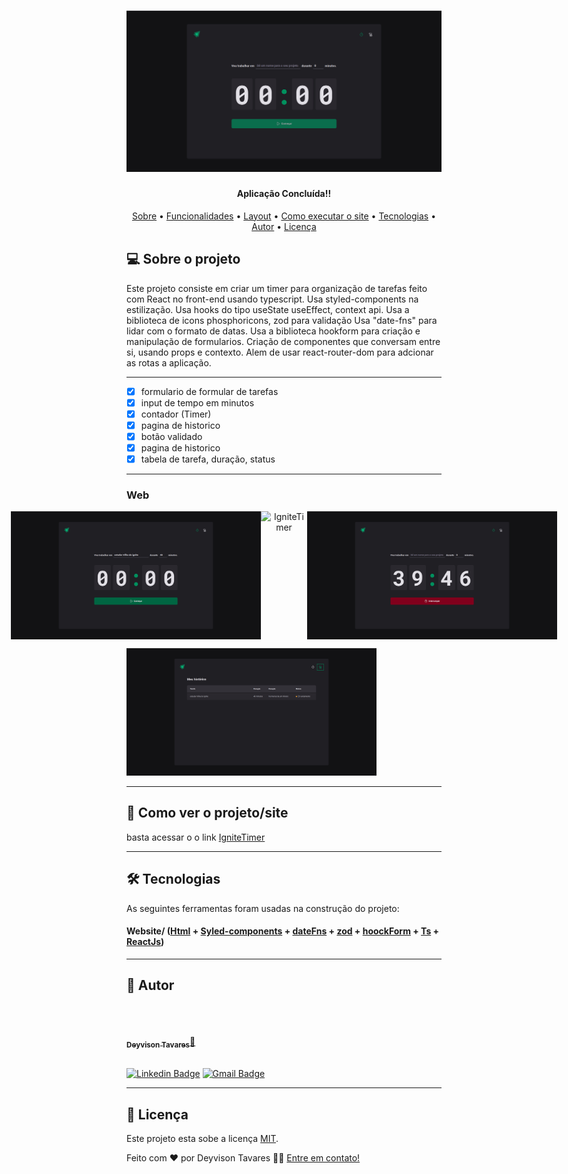<h1 align="center">
    <img alt="IgniteTimerLogo" src="./src/assets/LOGO.png" />
</h1>

<h4 align="center"> 
     Aplicação Concluída!! 	
</h4>

<p align="center">
 <a href="#-sobre-o-projeto">Sobre</a> •
 <a href="#-funcionalidades">Funcionalidades</a> •
 <a href="#-layout">Layout</a> • 
 <a href="#-como-executar-o-projeto">Como executar o site</a> • 
 <a href="#-tecnologias">Tecnologias</a> • 
 <a href="#-autor">Autor</a> • 
 <a href="#user-content--licença">Licença</a>
</p>

## 💻 Sobre o projeto

Este projeto consiste em criar um timer para organização de tarefas feito com
React no front-end usando typescript.
Usa styled-components na estilização.
Usa hooks do tipo useState useEffect, context api.
Usa a biblioteca de icons phosphoricons, zod para validação
Usa "date-fns" para lidar com o formato de datas.
Usa a biblioteca hookform para criação e manipulação de formularios.
Criação de componentes que conversam
entre si, usando props e contexto.
Alem de usar react-router-dom para adcionar as rotas a aplicação.

---

- [x] formulario de formular de tarefas
- [x] input de tempo em minutos
- [x] contador (Timer)
- [x] pagina de historico
- [x] botão validado
- [x] pagina de historico
- [x] tabela de tarefa, duração, status

---

### Web

<p align="center" style="display: flex; align-items: flex-start; justify-content: center;">
  <img alt="IgniteTimer" title="#IgniteTimer" src="./src/assets/Web 1.png" width="400px">

  <img alt="IgniteTimer" title="#IgniteTimer" src="./src/assets/Web 2.png" width="400px">

  <img alt="IgniteTimer" title="#IgniteTimer" src="./src/assets/Web 3.png" width="400px">
</p>

<img alt="IgniteTimer" title="#IgniteTimer" src="./src/assets/Web 4.png" width="400px">
</p>

---

## 🚀 Como ver o projeto/site

basta acessar o o link
[IgniteTimer](https://www.linkedin.com/in/deyvison-tavares/recent-activity/)

---

## 🛠 Tecnologias

As seguintes ferramentas foram usadas na construção do projeto:

#### **Website**/ ([Html](https://devdocs.io/html//) + [Syled-components](https://styled-components.com/)  + [dateFns](https://date-fns.org/) + [zod](https://zod.dev/) + [hoockForm](https://react-hook-form.com/api/useform/) +  [Ts](https://www.typescriptlang.org/docs/) + [ReactJs](https://pt-br.reactjs.org/docs/cdn-links.html))

---

## 🦸 Autor

<br/>
<a href="https://github.com/DeyvisonTav">
 <img style="border-radius: 100%;" src="https://avatars.githubusercontent.com/u/101512004?v=4" width="100px;" alt=""/>
 <br />
 <br/>
 <sub><b>Deyvison Tavares</b></sub>🚀</a>
 <br />
 <br />

[![Linkedin Badge](https://img.shields.io/badge/-Deyvison-blue?style=flat-square&logo=Linkedin&logoColor=white&link=https://www.linkedin.com/in/deyvison-tavares/)](https://www.linkedin.com/in/deyvison-tavares/)
[![Gmail Badge](https://img.shields.io/badge/-deyvisontav@gmail.com-c14438?style=flat-square&logo=Gmail&logoColor=white&link=mailto:deyvisontav.com)](mailto:deyvisontav@gmail.com)

---

## 📝 Licença

Este projeto esta sobe a licença [MIT](./LICENSE).

Feito com ❤️ por Deyvison Tavares 👋🏽 [Entre em contato!](https://www.linkedin.com/in/deyvison-tavares/)
